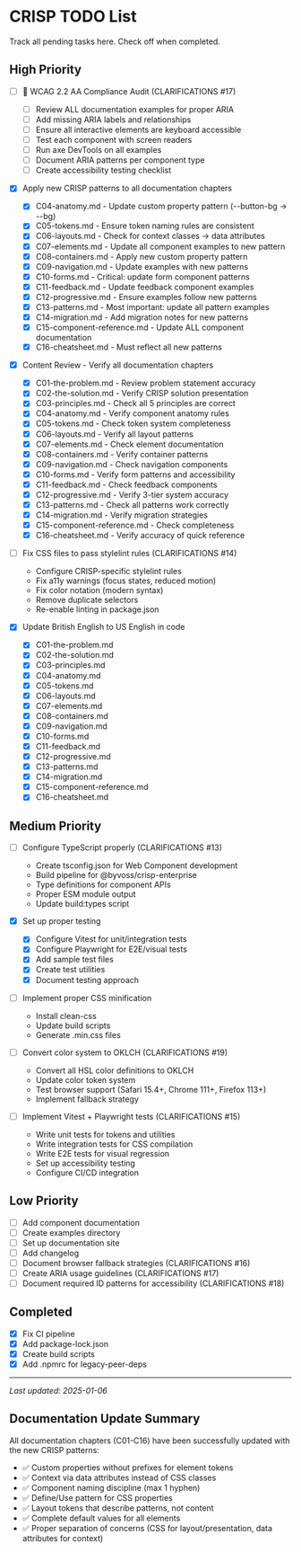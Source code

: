 # CRISP TODO List

Track all pending tasks here. Check off when completed.

## High Priority

- [ ] 🚨 WCAG 2.2 AA Compliance Audit (CLARIFICATIONS #17)
  - [ ] Review ALL documentation examples for proper ARIA
  - [ ] Add missing ARIA labels and relationships
  - [ ] Ensure all interactive elements are keyboard accessible
  - [ ] Test each component with screen readers
  - [ ] Run axe DevTools on all examples
  - [ ] Document ARIA patterns per component type
  - [ ] Create accessibility testing checklist

- [x] Apply new CRISP patterns to all documentation chapters
  - [x] C04-anatomy.md - Update custom property pattern (--button-bg → --bg)
  - [x] C05-tokens.md - Ensure token naming rules are consistent
  - [x] C06-layouts.md - Check for context classes → data attributes
  - [x] C07-elements.md - Update all component examples to new pattern
  - [x] C08-containers.md - Apply new custom property pattern
  - [x] C09-navigation.md - Update examples with new patterns
  - [x] C10-forms.md - Critical: update form component patterns
  - [x] C11-feedback.md - Update feedback component examples
  - [x] C12-progressive.md - Ensure examples follow new patterns
  - [x] C13-patterns.md - Most important: update all pattern examples
  - [x] C14-migration.md - Add migration notes for new patterns
  - [x] C15-component-reference.md - Update ALL component documentation
  - [x] C16-cheatsheet.md - Must reflect all new patterns

- [x] Content Review - Verify all documentation chapters
  - [x] C01-the-problem.md - Review problem statement accuracy
  - [x] C02-the-solution.md - Verify CRISP solution presentation
  - [x] C03-principles.md - Check all 5 principles are correct
  - [x] C04-anatomy.md - Verify component anatomy rules
  - [x] C05-tokens.md - Check token system completeness
  - [x] C06-layouts.md - Verify all layout patterns
  - [x] C07-elements.md - Check element documentation
  - [x] C08-containers.md - Verify container patterns
  - [x] C09-navigation.md - Check navigation components
  - [x] C10-forms.md - Verify form patterns and accessibility
  - [x] C11-feedback.md - Check feedback components
  - [x] C12-progressive.md - Verify 3-tier system accuracy
  - [x] C13-patterns.md - Check all patterns work correctly
  - [x] C14-migration.md - Verify migration strategies
  - [x] C15-component-reference.md - Check completeness
  - [x] C16-cheatsheet.md - Verify accuracy of quick reference

- [ ] Fix CSS files to pass stylelint rules (CLARIFICATIONS #14)
  - Configure CRISP-specific stylelint rules
  - Fix a11y warnings (focus states, reduced motion)
  - Fix color notation (modern syntax)
  - Remove duplicate selectors
  - Re-enable linting in package.json

- [x] Update British English to US English in code
  - [x] C01-the-problem.md
  - [x] C02-the-solution.md
  - [x] C03-principles.md
  - [x] C04-anatomy.md
  - [x] C05-tokens.md
  - [x] C06-layouts.md
  - [x] C07-elements.md
  - [x] C08-containers.md
  - [x] C09-navigation.md
  - [x] C10-forms.md
  - [x] C11-feedback.md
  - [x] C12-progressive.md
  - [x] C13-patterns.md
  - [x] C14-migration.md
  - [x] C15-component-reference.md
  - [x] C16-cheatsheet.md

## Medium Priority

- [ ] Configure TypeScript properly (CLARIFICATIONS #13)
  - Create tsconfig.json for Web Component development
  - Build pipeline for @byvoss/crisp-enterprise
  - Type definitions for component APIs
  - Proper ESM module output
  - Update build:types script

- [x] Set up proper testing
  - [x] Configure Vitest for unit/integration tests
  - [x] Configure Playwright for E2E/visual tests
  - [x] Add sample test files
  - [x] Create test utilities
  - [x] Document testing approach

- [ ] Implement proper CSS minification
  - Install clean-css
  - Update build scripts
  - Generate .min.css files

- [ ] Convert color system to OKLCH (CLARIFICATIONS #19)
  - Convert all HSL color definitions to OKLCH
  - Update color token system
  - Test browser support (Safari 15.4+, Chrome 111+, Firefox 113+)
  - Implement fallback strategy

- [ ] Implement Vitest + Playwright tests (CLARIFICATIONS #15)
  - Write unit tests for tokens and utilities
  - Write integration tests for CSS compilation
  - Write E2E tests for visual regression
  - Set up accessibility testing
  - Configure CI/CD integration

## Low Priority

- [ ] Add component documentation
- [ ] Create examples directory
- [ ] Set up documentation site
- [ ] Add changelog
- [ ] Document browser fallback strategies (CLARIFICATIONS #16)
- [ ] Create ARIA usage guidelines (CLARIFICATIONS #17)
- [ ] Document required ID patterns for accessibility (CLARIFICATIONS #18)

## Completed

- [x] Fix CI pipeline
- [x] Add package-lock.json
- [x] Create build scripts
- [x] Add .npmrc for legacy-peer-deps

---

*Last updated: 2025-01-06*

## Documentation Update Summary

All documentation chapters (C01-C16) have been successfully updated with the new CRISP patterns:
- ✅ Custom properties without prefixes for element tokens
- ✅ Context via data attributes instead of CSS classes
- ✅ Component naming discipline (max 1 hyphen)
- ✅ Define/Use pattern for CSS properties
- ✅ Layout tokens that describe patterns, not content
- ✅ Complete default values for all elements
- ✅ Proper separation of concerns (CSS for layout/presentation, data attributes for context)